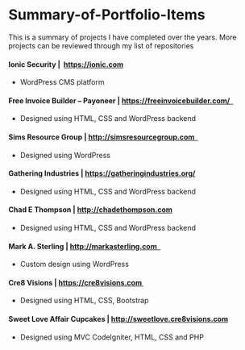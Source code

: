 # Summary-of-Portfolio-Items
This is a summary of projects I have completed over the years.  More projects can be reviewed through my list of repositories


#### Ionic Security |  https://ionic.com
* WordPress CMS platform 

#### Free Invoice Builder – Payoneer | https://freeinvoicebuilder.com/  
* Designed using HTML, CSS and WordPress backend 

#### Sims Resource Group | http://simsresourcegroup.com  
* Designed using WordPress 

#### Gathering Industries | https://gatheringindustries.org/ 	 				
* Designed using HTML, CSS and WordPress backend

#### Chad E Thompson | http://chadethompson.com 
* Designed using HTML, CSS and WordPress backend
 
#### Mark A. Sterling | http://markasterling.com  
* Custom design using WordPress 
  
#### Cre8 Visions | https://cre8visions.com 
* Designed using HTML, CSS, Bootstrap 
 
#### Sweet Love Affair Cupcakes | http://sweetlove.cre8visions.com
* Designed using MVC CodeIgniter, HTML, CSS and PHP 



